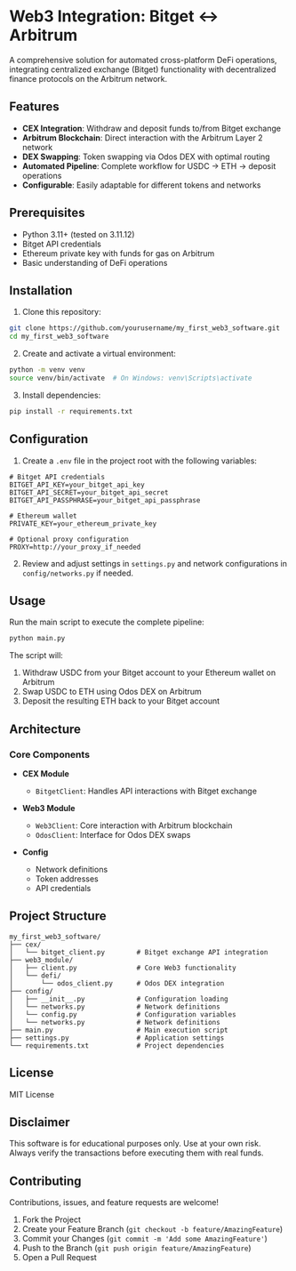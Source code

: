 # Web3 Integration: Bitget ↔ Arbitrum

A comprehensive solution for automated cross-platform DeFi operations, integrating centralized exchange (Bitget) functionality with decentralized finance protocols on the Arbitrum network.

## Features

- **CEX Integration**: Withdraw and deposit funds to/from Bitget exchange
- **Arbitrum Blockchain**: Direct interaction with the Arbitrum Layer 2 network
- **DEX Swapping**: Token swapping via Odos DEX with optimal routing
- **Automated Pipeline**: Complete workflow for USDC → ETH → deposit operations
- **Configurable**: Easily adaptable for different tokens and networks

## Prerequisites

- Python 3.11+ (tested on 3.11.12)
- Bitget API credentials
- Ethereum private key with funds for gas on Arbitrum
- Basic understanding of DeFi operations

## Installation

1. Clone this repository:
```bash
git clone https://github.com/yourusername/my_first_web3_software.git
cd my_first_web3_software
```

2. Create and activate a virtual environment:
```bash
python -m venv venv
source venv/bin/activate  # On Windows: venv\Scripts\activate
```

3. Install dependencies:
```bash
pip install -r requirements.txt
```

## Configuration

1. Create a `.env` file in the project root with the following variables:
```
# Bitget API credentials
BITGET_API_KEY=your_bitget_api_key
BITGET_API_SECRET=your_bitget_api_secret
BITGET_API_PASSPHRASE=your_bitget_api_passphrase

# Ethereum wallet
PRIVATE_KEY=your_ethereum_private_key

# Optional proxy configuration
PROXY=http://your_proxy_if_needed
```

2. Review and adjust settings in `settings.py` and network configurations in `config/networks.py` if needed.

## Usage

Run the main script to execute the complete pipeline:

```bash
python main.py
```

The script will:
1. Withdraw USDC from your Bitget account to your Ethereum wallet on Arbitrum
2. Swap USDC to ETH using Odos DEX on Arbitrum
3. Deposit the resulting ETH back to your Bitget account

## Architecture

### Core Components

- **CEX Module**
  - `BitgetClient`: Handles API interactions with Bitget exchange

- **Web3 Module**
  - `Web3Client`: Core interaction with Arbitrum blockchain
  - `OdosClient`: Interface for Odos DEX swaps

- **Config**
  - Network definitions
  - Token addresses
  - API credentials

## Project Structure

```
my_first_web3_software/
├── cex/
│   └── bitget_client.py        # Bitget exchange API integration
├── web3_module/
│   ├── client.py               # Core Web3 functionality
│   └── defi/
│       └── odos_client.py      # Odos DEX integration
├── config/
│   ├── __init__.py             # Configuration loading
│   └── networks.py             # Network definitions
│   └── config.py               # Configuration variables
│   └── networks.py             # Network definitions
├── main.py                     # Main execution script
├── settings.py                 # Application settings
└── requirements.txt            # Project dependencies
```

## License

MIT License

## Disclaimer

This software is for educational purposes only. Use at your own risk. Always verify the transactions before executing them with real funds.

## Contributing

Contributions, issues, and feature requests are welcome!

1. Fork the Project
2. Create your Feature Branch (`git checkout -b feature/AmazingFeature`)
3. Commit your Changes (`git commit -m 'Add some AmazingFeature'`)
4. Push to the Branch (`git push origin feature/AmazingFeature`)
5. Open a Pull Request
